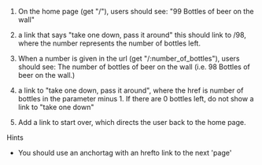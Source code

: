 

1. On the home page (get "/"), users should see:
"99 Bottles of beer on the wall"

2. a link that says "take one down, pass it around"
this should link to /98, where the number represents the number of bottles left.

3. When a number is given in the url (get "/:number_of_bottles"), users should see:
The number of bottles of beer on the wall (i.e. 98 Bottles of beer on the wall.)

4. a link to "take one down, pass it around", where the href is number of bottles in the parameter minus 1.
If there are 0 bottles left, do not show a link to "take one down"

5. Add a link to start over, which directs the user back to the home page.



Hints
- You should use an anchortag with an hrefto link to the next 'page'